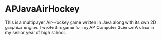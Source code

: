 # APJavaAirHockey
This is a multiplayer Air-Hockey game written in Java along with its own 2D graphics engine. I wrote this game for my AP Computer Science A class in my senior year of high school.
